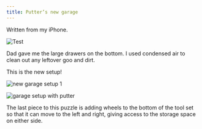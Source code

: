 ```yaml
---
title: Putter’s new garage
---
```


Written from my iPhone.

![Test](https://i.imgur.com/TnnSAII.jpeg)

Dad gave me the large drawers on the bottom. I used condensed air to clean out any leftover goo and dirt.

This is the new setup! 

![new garage setup 1](https://i.imgur.com/D6T9ZU4.jpeg)

![garage setup with putter](https://i.imgur.com/MF6Cflu.jpeg)

The last piece to this puzzle is adding wheels to the bottom of the tool set so that it can move to the left and right, giving access to the storage space on either side.